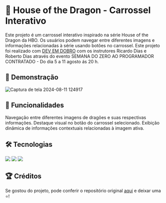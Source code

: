 # 🐉 House of the Dragon - Carrossel Interativo
Este projeto é um carrossel interativo inspirado na série House of the Dragon da HBO. Os usuários podem navegar entre diferentes imagens e informações relacionadas à série usando botões no carrossel.
Este projeto foi realizado com [DEV EM DOBRO](https://github.com/devEmDobro) com os instrutores Ricardo Dias e Roberto Dias através do evento SEMANA DO ZERO AO PROGRAMADOR CONTRATADO - Do dia 5 a 11 agosto ás 20 h. 

## 📸 Demonstração
![Captura de tela 2024-08-11 124917](https://github.com/user-attachments/assets/005167d9-bf64-427e-a8fb-4bbd48448b94)


## 🚀 Funcionalidades
Navegação entre diferentes imagens de dragões e suas respectivas informações.
Destaque visual no botão do carrossel selecionado.
Exibição dinâmica de informações contextuais relacionadas à imagem ativa.

## 🛠️ Tecnologias
<div>
  <img src="https://img.shields.io/badge/HTML-239120?style=for-thebadge&logo=html5&logoColor=white">
  <img src="https://img.shields.io/badge/CSS-239120?&style=for-the-bagde&logo=css3&logoColor=white">
  <img src="https://img.shields.io/badge/JavaScript-F7DF1E?style=for-the-bagde&logo=javascript&logoColor=black">
</div>

## :trophy: Créditos

Se gostou do projeto, pode conferir o repositório original [aqui](https://github.com/devemdobro/projeto-hod-szpc) e deixar uma ⭐️!

